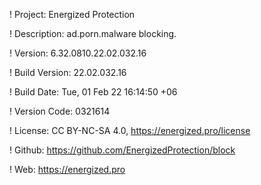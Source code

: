 ! Project: Energized Protection

! Description: ad.porn.malware blocking.

! Version: 6.32.0810.22.02.032.16

! Build Version: 22.02.032.16

! Build Date: Tue, 01 Feb 22 16:14:50 +06

! Version Code: 0321614

! License: CC BY-NC-SA 4.0, https://energized.pro/license

! Github: https://github.com/EnergizedProtection/block

! Web: https://energized.pro
